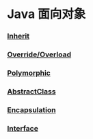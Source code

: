 # Java 面向对象
### [Inherit](Inherit.md)

### [Override/Overload](Override-Overload.md)

### [Polymorphic](Polymorphic.md)

### [AbstractClass](AbstractClass.md)

### [Encapsulation](Encapsulation.md)

### [Interface](Interface.md)